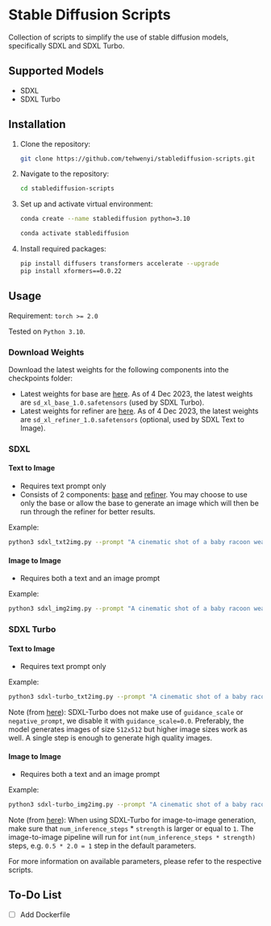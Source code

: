 # Stable Diffusion Scripts

Collection of scripts to simplify the use of stable diffusion models, specifically SDXL and SDXL Turbo.

## Supported Models
- SDXL
- SDXL Turbo

## Installation

1. Clone the repository:

   ```bash
   git clone https://github.com/tehwenyi/stablediffusion-scripts.git

1. Navigate to the repository:

   ```bash
   cd stablediffusion-scripts
   ```

1. Set up and activate virtual environment:

   ```bash
   conda create --name stablediffusion python=3.10
   ```

   ```bash
   conda activate stablediffusion
   ```

1. Install required packages:

   ```bash
   pip install diffusers transformers accelerate --upgrade
   pip install xformers==0.0.22
   ```

## Usage

Requirement: `torch >= 2.0`

Tested on `Python 3.10`.

### Download Weights

Download the latest weights for the following components into the checkpoints folder:

- Latest weights for base are [here](https://huggingface.co/stabilityai/stable-diffusion-xl-base-1.0/tree/main). As of 4 Dec 2023, the latest weights are `sd_xl_base_1.0.safetensors` (used by SDXL Turbo).
- Latest weights for refiner are [here](https://huggingface.co/stabilityai/stable-diffusion-xl-refiner-1.0/tree/main). As of 4 Dec 2023, the latest weights are `sd_xl_refiner_1.0.safetensors` (optional, used by SDXL Text to Image).

### SDXL

#### Text to Image
- Requires text prompt only
- Consists of 2 components: [base](https://huggingface.co/stabilityai/stable-diffusion-xl-base-1.0) and [refiner](https://huggingface.co/stabilityai/stable-diffusion-xl-refiner-1.0). You may choose to use only the base or allow the base to generate an image which will then be run through the refiner for better results.

Example:
```bash
python3 sdxl_txt2img.py --prompt "A cinematic shot of a baby racoon wearing an intricate italian priest robe." --num-samples 5
```

#### Image to Image
- Requires both a text and an image prompt

Example:
```bash
python3 sdxl_img2img.py --prompt "A cinematic shot of a baby racoon wearing an intricate italian priest robe." --init-image-path "example-racoon.png" --num-samples 5
```

### SDXL Turbo

#### Text to Image
- Requires text prompt only

Example:
```bash
python3 sdxl-turbo_txt2img.py --prompt "A cinematic shot of a baby racoon wearing an intricate italian priest robe." --num-samples 5
```

Note (from [here](https://huggingface.co/stabilityai/sdxl-turbo)): SDXL-Turbo does not make use of `guidance_scale` or `negative_prompt`, we disable it with `guidance_scale=0.0`. Preferably, the model generates images of size `512x512` but higher image sizes work as well. A single step is enough to generate high quality images.

#### Image to Image
- Requires both a text and an image prompt

Example:
```bash
python3 sdxl-turbo_img2img.py --prompt "A cinematic shot of a baby racoon wearing an intricate italian priest robe." --init-image-path "example-racoon.png" --num-samples 5
```

Note (from [here](https://huggingface.co/stabilityai/sdxl-turbo)): When using SDXL-Turbo for image-to-image generation, make sure that `num_inference_steps` * `strength` is larger or equal to `1`. The image-to-image pipeline will run for `int(num_inference_steps * strength)` steps, e.g. `0.5 * 2.0 = 1` step in the default parameters.

For more information on available parameters, please refer to the respective scripts.

## To-Do List
- [ ] Add Dockerfile
